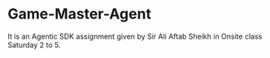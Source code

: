 # Game-Master-Agent
It is an Agentic SDK assignment given by Sir Ali Aftab Sheikh in Onsite class Saturday 2 to 5.
